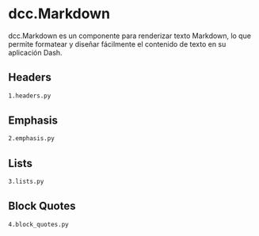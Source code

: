 # dcc.Markdown

dcc.Markdown es un componente para renderizar texto Markdown, lo que permite formatear y diseñar fácilmente el contenido de texto en su aplicación Dash.

## Headers

```bash
1.headers.py
```

## Emphasis

```bash
2.emphasis.py
```

## Lists

```bash
3.lists.py
```

## Block Quotes

```bash
4.block_quotes.py
```


